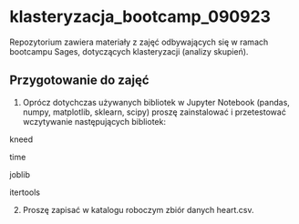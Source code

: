 # klasteryzacja_bootcamp_090923
Repozytorium zawiera materiały z zajęć odbywających się w ramach bootcampu Sages, dotyczących klasteryzacji (analizy skupień).

## Przygotowanie do zajęć

1. Oprócz dotychczas używanych bibliotek w Jupyter Notebook (pandas, numpy, matplotlib, sklearn, scipy) proszę zainstalować i przetestować wczytywanie następujących bibliotek:

kneed

time

joblib

itertools

2. Proszę zapisać w katalogu roboczym zbiór danych heart.csv.
